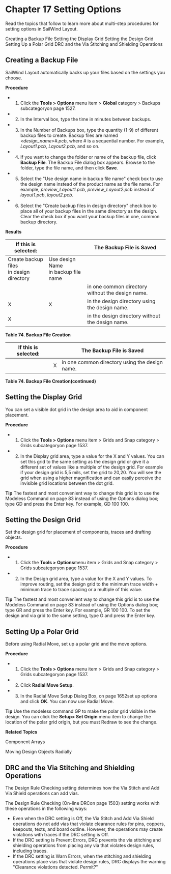 # Chapter 17 Setting Options
Read the topics that follow to learn more about multi-step procedures for setting options in SailWind Layout.

Creating a Backup File Setting the Display Grid Setting the Design Grid Setting Up a Polar Grid DRC and the Via Stitching and Shielding Operations

## Creating a Backup File
SailWind Layout automatically backs up your files based on the settings you choose.

**Procedure**

- 1. Click the **Tools > Options** menu item > **Global** category > Backups subcategoryon page 1527.
- 2. In the Interval box, type the time in minutes between backups.
- 3. In the Number of Backups box, type the quantity (1-9) of different backup files to create. Backup files are named *<design\_name>#.pcb*, where # is a sequential number. For example, *Layout1.pcb*, *Layout2.pcb*, and so on.
- 4. If you want to change the folder or name of the backup file, click **Backup File**. The Backup File dialog box appears. Browse to the folder, type the file name, and then click **Save**.
- 5. Select the "Use design name in backup file name" check box to use the design name instead of the product name as the file name. For example, *preview\_Layout1.pcb*, *preview\_Layout2.pcb* instead of *layout1.pcb*, *layout2.pcb*.
- 6. Select the "Create backup files in design directory" check box to place all of your backup files in the same directory as the design. Clear the check box if you want your backup files in one, common backup directory.

**Results**

| If this is selected:                       |                                        | The Backup File is Saved                         |
|--------------------------------------------|----------------------------------------|--------------------------------------------------|
| Create backup files<br>in design directory | Use design Name<br>in backup file name |                                                  |
|                                            |                                        | in one common directory without the design name. |
| X                                          | X                                      | in the design directory using the design name.   |
| X                                          |                                        | in the design directory without the design name. |

**Table 74. Backup File Creation**

| If this is selected: |   | The Backup File is Saved                       |
|----------------------|---|------------------------------------------------|
|                      | X | in one common directory using the design name. |

**Table 74. Backup File Creation(continued)**

## Setting the Display Grid
You can set a visible dot grid in the design area to aid in component placement.

**Procedure**

- 1. Click the **Tools > Options** menu item > Grids and Snap category > Grids subcategoryon page 1537.
- 2. In the Display grid area, type a value for the X and Y values. You can set this grid to the same setting as the design grid or give it a different set of values like a multiple of the design grid. For example if your design grid is 5,5 mils, set the grid to 20,20. You will see the grid when using a higher magnification and can easily perceive the invisible grid locations between the dot grid.

**Tip** The fastest and most convenient way to change this grid is to use the Modeless Command on page 83 instead of using the Options dialog box; type GD <x> <y> and press the Enter key. For example, GD 100 100.

## Setting the Design Grid
Set the design grid for placement of components, traces and drafting objects.

**Procedure**

- 1. Click the **Tools > Options**menu item > Grids and Snap category > Grids subcategoryon page 1537.
- 2. In the Design grid area, type a value for the X and Y values. To improve routing, set the design grid to the minimum trace width + minimum trace to trace spacing or a multiple of this value.

**Tip** The fastest and most convenient way to change this grid is to use the Modeless Command on page 83 instead of using the Options dialog box; type GR <x> <y> and press the Enter key. For example, GR 100 100. To set the design and via grid to the same setting, type G <x> <y> and press the Enter key.

## Setting Up a Polar Grid
Before using Radial Move, set up a polar grid and the move options.

**Procedure**

- 1. Click the **Tools > Options** menu item > Grids and Snap category > Grids subcategoryon page 1537.
- 2. Click **Radial Move Setup**.
- 3. In the Radial Move Setup Dialog Box, on page 1652set up options and click **OK**. You can now use Radial Move.

**Tip** Use the modeless command GP to make the polar grid visible in the design. You can click the **Setup> Set Origin** menu item to change the location of the polar grid origin, but you must Redraw to see the change.

**Related Topics**

Component Arrays

Moving Design Objects Radially

## DRC and the Via Stitching and Shielding Operations
The Design Rule Checking setting determines how the Via Stitch and Add Via Shield operations can add vias.

The Design Rule Checking (On-line DRCon page 1503) setting works with these operations in the following ways:

- Even when the DRC setting is Off, the Via Stitch and Add Via Shield operations do not add vias that violate clearance rules for pins, coppers, keepouts, texts, and board outline. However, the operations may create violations with traces if the DRC setting is Off.
- If the DRC setting is Prevent Errors, DRC prevents the via stitching and shielding operations from placing any via that violates design rules, including traces.
- If the DRC setting is Warn Errors, when the stitching and shielding operations place vias that violate design rules, DRC displays the warning "Clearance violations detected. Permit?"